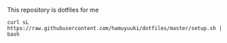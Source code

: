 This repository is dotfiles for me

```
curl sL https://raw.githubusercontent.com/hamuyuuki/dotfiles/master/setup.sh | bash
```
